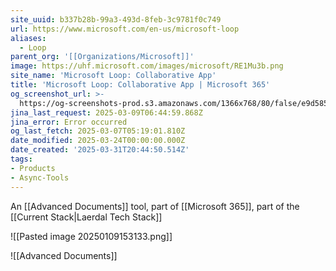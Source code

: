 ```yaml
---
site_uuid: b337b28b-99a3-493d-8feb-3c9781f0c749
url: https://www.microsoft.com/en-us/microsoft-loop
aliases:
  - Loop
parent_org: '[[Organizations/Microsoft]]'
image: https://uhf.microsoft.com/images/microsoft/RE1Mu3b.png
site_name: 'Microsoft Loop: Collaborative App'
title: 'Microsoft Loop: Collaborative App | Microsoft 365'
og_screenshot_url: >-
  https://og-screenshots-prod.s3.amazonaws.com/1366x768/80/false/e9d5855054048f1e4724f07e587368948a9ea7e4305876427ff65a5747ce2975.jpeg
jina_last_request: 2025-03-09T06:44:59.868Z
jina_error: Error occurred
og_last_fetch: 2025-03-07T05:19:01.810Z
date_modified: 2025-03-24T00:00:00.000Z
date_created: '2025-03-31T20:44:50.514Z'
tags:
- Products
- Async-Tools
---
```










An [[Advanced Documents]] tool, part of [[Microsoft 365]], part of the [[Current Stack|Laerdal Tech Stack]]


![[Pasted image 20250109153133.png]]

![[Advanced Documents]]
